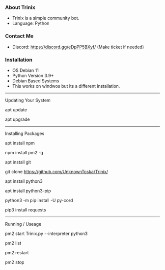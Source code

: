 ### About Trinix
* Trinix is a simple community bot.
* Language: Python

### Contact Me
* Discord: https://discord.gg/eDpPP5BXyf/ (Make ticket if needed)

### Installation
- OS Debian 11
- Python Version 3.9+
- Debian Based Systems
- This works on windwos but its a different installation.

_________________________
Updating Your System

apt update

apt upgrade

_________________________
Installing Packages 

apt install npm

npm install pm2 -g

apt install git

git clone https://github.com/UnknownToska/Trinix/

apt install python3

apt install python3-pip

python3 -m pip install -U py-cord

pip3 install requests
_________________________
Running / Useage

pm2 start Trinix.py --interpreter python3

pm2 list

pm2 restart <ID>
  
pm2 stop <ID> 


